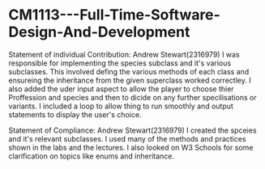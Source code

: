 # CM1113---Full-Time-Software-Design-And-Development

Statement of individual Contribution: Andrew Stewart(2316979)
I was responsible for implementing the species subclass and it's various subclasses. This involved defing the various methods of each class and ensureing the inheritance from the given superclass worked correctley. I also added the uder input aspect to allow the player to choose thier Proffession and species and then to dicide on any further specilisations or variants. I included a loop to allow thing to run smoothly and output statements to display the user's choice.

Statement of Compliance: Andrew Stewart(2316979) I created the spceies and it's relevant subclasses. I used many of the methods and practices shown in the labs and the lectures. I also looked on W3 Schools for some clarification on topics like enums and inheritance.
